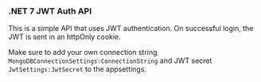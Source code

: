 ### .NET 7 JWT Auth API 

This is a simple API that uses JWT authentication. On successful login, the JWT is sent in an httpOnly cookie.


Make sure to add your own connection string ```MongoDBConnectionSettings:ConnectionString``` and JWT secret ```JwtSettings:JwtSecret```
to the appsettings.


